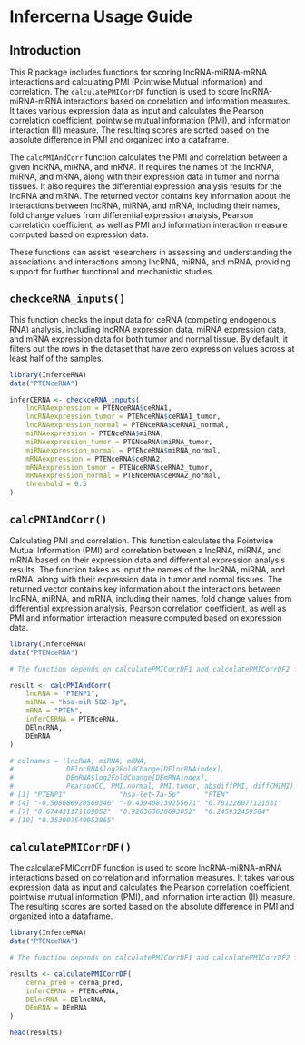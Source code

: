 # Infercerna Usage Guide

## Introduction

This R package includes functions for scoring lncRNA-miRNA-mRNA interactions and calculating PMI (Pointwise Mutual Information) and correlation. The `calculatePMICorrDF` function is used to score lncRNA-miRNA-mRNA interactions based on correlation and information measures. It takes various expression data as input and calculates the Pearson correlation coefficient, pointwise mutual information (PMI), and information interaction (II) measure. The resulting scores are sorted based on the absolute difference in PMI and organized into a dataframe.

The `calcPMIAndCorr` function calculates the PMI and correlation between a given lncRNA, miRNA, and mRNA. It requires the names of the lncRNA, miRNA, and mRNA, along with their expression data in tumor and normal tissues. It also requires the differential expression analysis results for the lncRNA and mRNA. The returned vector contains key information about the interactions between lncRNA, miRNA, and mRNA, including their names, fold change values from differential expression analysis, Pearson correlation coefficient, as well as PMI and information interaction measure computed based on expression data.

These functions can assist researchers in assessing and understanding the associations and interactions among lncRNA, miRNA, and mRNA, providing support for further functional and mechanistic studies.

## `checkceRNA_inputs()`

This function checks the input data for ceRNA (competing endogenous RNA) analysis, including lncRNA expression data, miRNA expression data, and mRNA expression data for both tumor and normal tissue. By default, it filters out the rows in the dataset that have zero expression values across at least half of the samples.

```r
library(InferceRNA)
data("PTENceRNA")

inferCERNA <- checkceRNA_inputs(
    lncRNAexpression = PTENceRNA$ceRNA1,
    lncRNAexpression_tumor = PTENceRNA$ceRNA1_tumor,
    lncRNAexpression_normal = PTENceRNA$ceRNA1_normal,
    miRNAexpression = PTENceRNA$miRNA,
    miRNAexpression_tumor = PTENceRNA$miRNA_tumor,
    miRNAexpression_normal = PTENceRNA$miRNA_normal,
    mRNAexpression = PTENceRNA$ceRNA2,
    mRNAexpression_tumor = PTENceRNA$ceRNA2_tumor,
    mRNAexpression_normal = PTENceRNA$ceRNA2_normal,
    threshold = 0.5
)
```
## `calcPMIAndCorr()`

Calculating PMI and correlation. This function calculates the Pointwise Mutual Information (PMI) and correlation between a lncRNA, miRNA, and mRNA based on their expression data and differential expression analysis results. The function takes as input the names of the lncRNA, miRNA, and mRNA, along with their expression data in tumor and normal tissues. The returned vector contains key information about the interactions between lncRNA, miRNA, and mRNA, including their names, fold change values from differential expression analysis, Pearson correlation coefficient, as well as PMI and information interaction measure computed based on expression data.

```r
library(InferceRNA)
data("PTENceRNA")

# The function depends on calculatePMICorrDF1 and calculatePMICorrDF2 for optimizing the Windows and Linux systems respectively.

result <- calcPMIAndCorr(
    lncRNA = "PTENP1",
    miRNA = "hsa-miR-582-3p",
    mRNA = "PTEN",
    inferCERNA = PTENceRNA,
    DElncRNA, 
    DEmRNA
)

# colnames = (lncRNA, miRNA, mRNA,
#             DElncRNA$log2FoldChange[DElncRNAindex],
#             DEmRNA$log2FoldChange[DEmRNAindex], 
#             PearsonCC, PMI.normal, PMI.tumor, absdiffPMI, diffCMIMI)
# [1] "PTENP1"             "hsa-let-7a-5p"      "PTEN"               
# [4] "-0.508686920560346" "-0.439408139255671" "0.781228077121531"  
# [7] "0.674431171109052"  "0.920363630693052"  "0.245932459584"     
# [10] "0.353907540952865"
```
## `calculatePMICorrDF()`
The calculatePMICorrDF function is used to score lncRNA-miRNA-mRNA interactions based on correlation and information measures. It takes various expression data as input and calculates the Pearson correlation coefficient, pointwise mutual information (PMI), and information interaction (II) measure. The resulting scores are sorted based on the absolute difference in PMI and organized into a dataframe.
```r
library(InferceRNA)
data("PTENceRNA")

# The function depends on calculatePMICorrDF1 and calculatePMICorrDF2 for optimizing the Windows and Linux systems respectively.

results <- calculatePMICorrDF(
    cerna_pred = cerna_pred,
    inferCERNA = PTENceRNA,
    DElncRNA = DElncRNA, 
    DEmRNA = DEmRNA
)

head(results)
```
